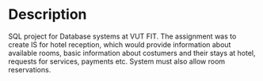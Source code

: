 # Description
SQL project for Database systems at VUT FIT. The assignment was to create IS for hotel reception, which would provide information about available rooms, basic information about costumers and their stays at hotel, requests for services, payments etc. System must also allow room reservations.
